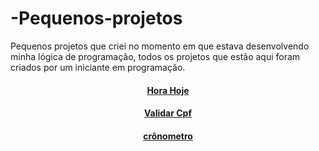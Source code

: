 # -Pequenos-projetos
Pequenos projetos que criei no momento em que estava desenvolvendo minha lógica de programação, todos os projetos que estão aqui foram criados por um iniciante em programação.

<h4 align="center"><a href = "https://jefferson-guirra.github.io/-Pequenos-projetos/Horario hoje">Hora Hoje</a></h4>
<h4 align="center"><a href = "https://jefferson-guirra.github.io/-Pequenos-projetos/Validar Cpf">Validar Cpf</a></h4>
<h4 align="center"><a href = "https://jefferson-guirra.github.io/-Pequenos-projetos/crônometro">crônometro</a></h4>
